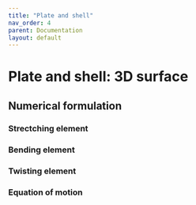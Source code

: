 ```yaml
---
title: "Plate and shell"
nav_order: 4
parent: Documentation
layout: default
---
```


# Plate and shell: 3D surface

## Numerical formulation

### Strectching element

### Bending element

### Twisting element

### Equation of motion

